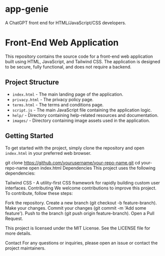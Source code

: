 # app-genie
A ChatGPT front end for HTML/JavaScript/CSS developers.

# Front-End Web Application

This repository contains the source code for a front-end web application built using HTML, JavaScript, and Tailwind CSS. The application is designed to be secure, fully functional, and does not require a backend.

## Project Structure

- `index.html` - The main landing page of the application.
- `privacy.html` - The privacy policy page.
- `terms.html` - The terms and conditions page.
- `script.js` - The main JavaScript file containing the application logic.
- `help/` - Directory containing help-related resources and documentation.
- `images/` - Directory containing image assets used in the application.

## Getting Started

To get started with the project, simply clone the repository and open `index.html` in your preferred web browser.

git clone https://github.com/yourusername/your-repo-name.git
cd your-repo-name
open index.html
Dependencies
This project uses the following dependencies:

Tailwind CSS - A utility-first CSS framework for rapidly building custom user interfaces.
Contributing
We welcome contributions to improve this project. To contribute, follow these steps:

Fork the repository.
Create a new branch (git checkout -b feature-branch).
Make your changes.
Commit your changes (git commit -m 'Add some feature').
Push to the branch (git push origin feature-branch).
Open a Pull Request.

This project is licensed under the MIT License. See the LICENSE file for more details.

Contact
For any questions or inquiries, please open an issue or contact the project maintainers.
